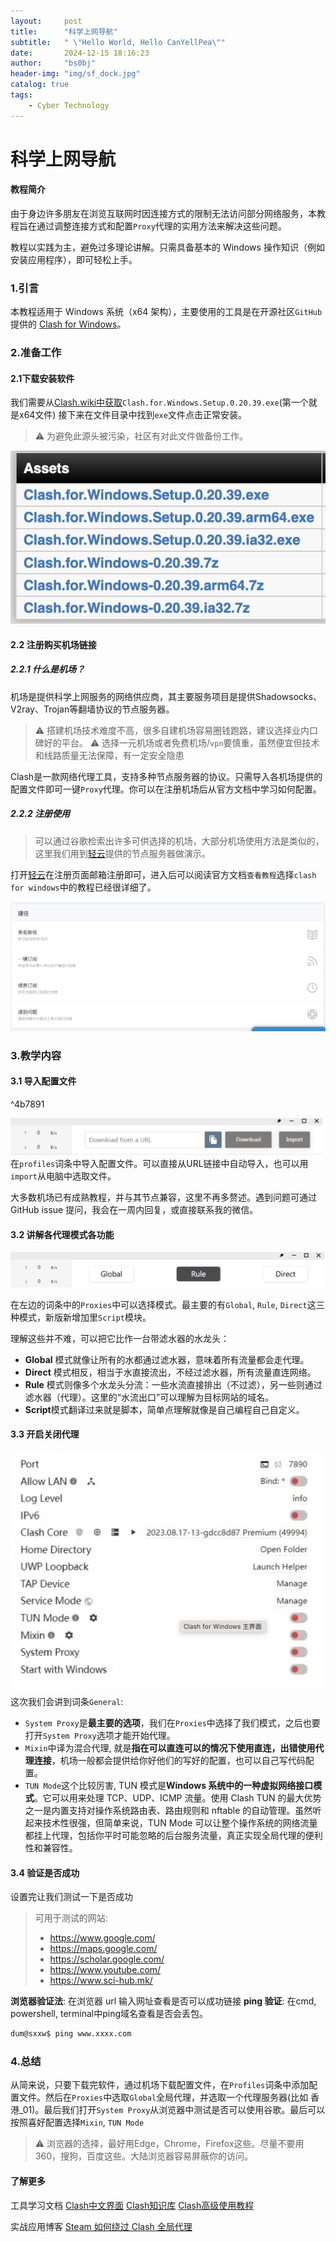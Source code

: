 ```yaml
---
layout:     post
title:      "科学上网导航"
subtitle:   " \"Hello World, Hello CanYellPea\""
date:       2024-12-15 18:16:23
author:     "bs0bj"
header-img: "img/sf_dock.jpg"
catalog: true
tags:
    - Cyber Technology
---
```


# 科学上网导航

#### **教程简介**
由于身边许多朋友在浏览互联网时因连接方式的限制无法访问部分网络服务，本教程旨在通过调整连接方式和配置`Proxy`代理的实用方法来解决这些问题。

教程以实践为主，避免过多理论讲解。只需具备基本的 Windows 操作知识（例如安装应用程序），即可轻松上手。
### 1.引言
本教程适用于 Windows 系统（x64 架构），主要使用的工具是在开源社区`GitHub`提供的 [Clash for Windows](https://downloads.clash.wiki/clash_for_windows_pkg/)。
### 2.准备工作
#### 2.1下载安装软件

我们需要从[Clash.wiki中获取](https://downloads.clash.wiki/clash_for_windows_pkg/)`Clash.for.Windows.Setup.0.20.39.exe`(第一个就是x64文件)
接下来在文件目录中找到`exe`文件点击正常安装。
> ⚠︎ 为避免此源头被污染，社区有对此文件做备份工作。

<!--d_clash.png-->
![d_clash](../img/in-post/post-vpn-beginner/d_clash.png)


#### 2.2 注册购买机场链接
##### 2.2.1 什么是机场？
机场是提供科学上网服务的网络供应商，其主要服务项目是提供Shadowsocks、V2ray、Trojan等翻墙协议的节点服务器。
> ⚠︎ 搭建机场技术难度不高，很多自建机场容易圈钱跑路，建议选择业内口碑好的平台。
> ⚠︎ 选择一元机场或者免费机场/`vpn`要慎重，虽然便宜但技术和线路质量无法保障，有一定安全隐患

Clash是一款网络代理工具，支持多种节点服务器的协议。只需导入各机场提供的配置文件即可一键`Proxy`代理。你可以在注册机场后从官方文档中学习如何配置。

##### 2.2.2 注册使用
> 可以通过谷歌检索出许多可供选择的机场，大部分机场使用方法是类似的，这里我们用到[轻云](https://cf.loveqyun.cyou/#/register?code=YUJ1x7YZ)提供的节点服务器做演示。

打开[轻云](https://cf.loveqyun.cyou/#/register?code=YUJ1x7YZ)在注册页面邮箱注册即可，进入后可以阅读官方文档`查看教程`选择`clash for windows`中的教程已经很详细了。
<!--q_yun.png-->
![q_yun.png](../img/in-post/post-vpn-beginner/q_yun.png)

### 3.教学内容
#### 3.1 导入配置文件
^4b7891
<!--profiles.png-->
![profiles.png](../img/in-post/post-vpn-beginner/profiles.png)
在`profiles`词条中导入配置文件。可以直接从URL链接中自动导入，也可以用`import`从电脑中选取文件。

大多数机场已有成熟教程，并与其节点兼容，这里不再多赘述。遇到问题可通过 GitHub issue 提问，我会在一周内回复，或直接联系我的微信。

#### 3.2 讲解各代理模式各功能
<!--proxies.png-->
![proxies.png](../img/in-post/post-vpn-beginner/proxies.png)

在左边的词条中的`Proxies`中可以选择模式。最主要的有`Global`, `Rule`, `Direct`这三种模式，新版新增加里`Script`模块。

理解这些并不难，可以把它比作一台带滤水器的水龙头：
- **Global** 模式就像让所有的水都通过滤水器，意味着所有流量都会走代理。
- **Direct** 模式相反，相当于水直接流出，不经过滤水器，所有流量直连网络。
- **Rule** 模式则像多个水龙头分流：一些水流直接排出（不过滤），另一些则通过滤水器（代理）。这里的“水流出口”可以理解为目标网站的域名。
- **Script**模式翻译过来就是脚本，简单点理解就像是自己编程自己自定义。
#### 3.3 开启关闭代理

<!--general.png-->
![general.png](../img/in-post/post-vpn-beginner/general.png)
这次我们会讲到词条`General`:
- `System Proxy`是**最主要的选项**，我们在`Proxies`中选择了我们模式，之后也要打开`System Proxy`选项才能开始代理。
- `Mixin`中译为混合代理, 就是**指在可以直连可以的情况下使用直连，出错使用代理连接**，机场一般都会提供给你好他们的写好的配置，也可以自己写代码配置。
- `TUN Mode`这个比较厉害, TUN 模式是**Windows 系统中的一种虚拟网络接口模式**。它可以用来处理 TCP、UDP、ICMP 流量。使用 Clash TUN 的最大优势之一是内置支持对操作系统路由表、路由规则和 nftable 的自动管理。虽然听起来技术性很强，但简单来说，TUN Mode 可以让整个操作系统的网络流量都挂上代理，包括你平时可能忽略的后台服务流量，真正实现全局代理的便利性和兼容性。
#### 3.4 验证是否成功
设置完让我们测试一下是否成功
>可用于测试的网站:
>- https://www.google.com/
>- https://maps.google.com/
>- https://scholar.google.com/
>- https://www.youtube.com/
>- https://www.sci-hub.mk/

**浏览器验证法**: 在浏览器 url 输入网址查看是否可以成功链接
**ping 验证**: 在cmd, powershell, terminal中ping域名查看是否会丢包。
```bash
dum@sxxw$ ping www.xxxx.com
```

### 4.总结
从简来说，只要下载完软件，通过机场下载配置文件，在`Profiles`词条中添加配置文件。然后在`Proxies`中选取`Global`全局代理，并选取一个代理服务器(比如 香港_01)。最后我们打开`System Proxy`从浏览器中测试是否可以使用谷歌。最后可以按照喜好配置选择`Mixin`, `TUN Mode`
> ⚠︎ 浏览器的选择，最好用Edge，Chrome，Firefox这些。尽量不要用360，搜狗，百度这些。大陆浏览器容易屏蔽你的访问。

#### 了解更多
工具学习文档
[Clash中文界面](https://clashforwindows.org)
[Clash知识库](https://clash.wiki)
[Clash高级使用教程](https://docs.reiz.link/附录/clash-advanced-usage/)

实战应用博客
[ Steam 如何绕过 Clash 全局代理](https://cornradio.github.io/hugo/posts/%E8%AE%A9steam%E7%BB%95%E8%BF%87clash%E7%B3%BB%E7%BB%9F%E4%BB%A3%E7%90%86/)
